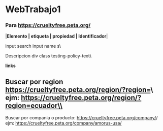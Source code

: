# WebTrabajo1
### Para https://crueltyfree.peta.org/
|**Elemento | etiqueta | propiedad | Identificador**|


input search    input       name              s\\


Descripcion     div         class             testing-policy-text\\



**links**


Buscar por region https://crueltyfree.peta.org/region/?region=<region>\\
ejm: https://crueltyfree.peta.org/region/?region=ecuador\\
---
Buscar por compania o producto:
https://crueltyfree.peta.org/company/<clave>/
ejm: https://crueltyfree.peta.org/company/amorus-usa/

